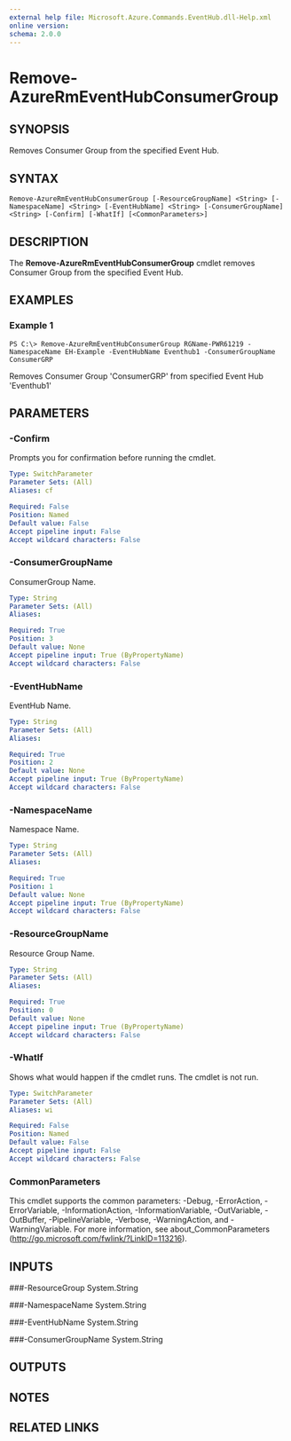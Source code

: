 ```yaml
---
external help file: Microsoft.Azure.Commands.EventHub.dll-Help.xml
online version: 
schema: 2.0.0
---
```


# Remove-AzureRmEventHubConsumerGroup

## SYNOPSIS
Removes Consumer Group from the specified Event Hub.

## SYNTAX

```
Remove-AzureRmEventHubConsumerGroup [-ResourceGroupName] <String> [-NamespaceName] <String> [-EventHubName] <String> [-ConsumerGroupName] <String> [-Confirm] [-WhatIf] [<CommonParameters>]
```

## DESCRIPTION
The **Remove-AzureRmEventHubConsumerGroup** cmdlet removes Consumer Group from the specified Event Hub.

## EXAMPLES

### Example 1
```
PS C:\> Remove-AzureRmEventHubConsumerGroup RGName-PWR61219 -NamespaceName EH-Example -EventHubName Eventhub1 -ConsumerGroupName ConsumerGRP
```

Removes Consumer Group 'ConsumerGRP' from specified Event Hub 'Eventhub1' 

## PARAMETERS

### -Confirm
Prompts you for confirmation before running the cmdlet.

```yaml
Type: SwitchParameter
Parameter Sets: (All)
Aliases: cf

Required: False
Position: Named
Default value: False
Accept pipeline input: False
Accept wildcard characters: False
```

### -ConsumerGroupName
ConsumerGroup Name.

```yaml
Type: String
Parameter Sets: (All)
Aliases: 

Required: True
Position: 3
Default value: None
Accept pipeline input: True (ByPropertyName)
Accept wildcard characters: False
```

### -EventHubName
EventHub Name.

```yaml
Type: String
Parameter Sets: (All)
Aliases: 

Required: True
Position: 2
Default value: None
Accept pipeline input: True (ByPropertyName)
Accept wildcard characters: False
```

### -NamespaceName
Namespace Name.

```yaml
Type: String
Parameter Sets: (All)
Aliases: 

Required: True
Position: 1
Default value: None
Accept pipeline input: True (ByPropertyName)
Accept wildcard characters: False
```

### -ResourceGroupName
Resource Group Name.

```yaml
Type: String
Parameter Sets: (All)
Aliases: 

Required: True
Position: 0
Default value: None
Accept pipeline input: True (ByPropertyName)
Accept wildcard characters: False
```

### -WhatIf
Shows what would happen if the cmdlet runs.
The cmdlet is not run.

```yaml
Type: SwitchParameter
Parameter Sets: (All)
Aliases: wi

Required: False
Position: Named
Default value: False
Accept pipeline input: False
Accept wildcard characters: False
```

### CommonParameters
This cmdlet supports the common parameters: -Debug, -ErrorAction, -ErrorVariable, -InformationAction, -InformationVariable, -OutVariable, -OutBuffer, -PipelineVariable, -Verbose, -WarningAction, and -WarningVariable. For more information, see about_CommonParameters (http://go.microsoft.com/fwlink/?LinkID=113216).

## INPUTS

###-ResourceGroup
 System.String

###-NamespaceName
 System.String

###-EventHubName
 System.String

###-ConsumerGroupName
 System.String 

## OUTPUTS

## NOTES

## RELATED LINKS

